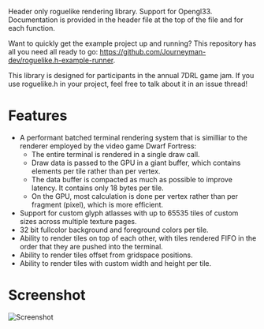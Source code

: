 Header only roguelike rendering library. Support for Opengl33. Documentation is provided in the header file at the top of the file and for each function.

Want to quickly get the example project up and running? This repository has all you need all ready to go: https://github.com/Journeyman-dev/roguelike.h-example-runner.

This library is designed for participants in the annual 7DRL game jam. If you use roguelike.h in your project, feel free to talk about it in an issue thread!

# Features

- A performant batched terminal rendering system that is similliar to the renderer employed by the video game Dwarf Fortress:
  - The entire terminal is rendered in a single draw call.
  - Draw data is passed to the GPU in a giant buffer, which contains elements per tile rather than per vertex.
  - The data buffer is compacted as much as possible to improve latency. It contains only 18 bytes per tile.
  - On the GPU, most calculation is done per vertex rather than per fragment (pixel), which is more efficient.
- Support for custom glyph atlasses with up to 65535 tiles of custom sizes across multiple texture pages.
- 32 bit fullcolor background and foreground colors per tile.
- Ability to render tiles on top of each other, with tiles rendered FIFO in the order that they are pushed into the terminal.
- Ability to render tiles offset from gridspace positions.
- Ability to render tiles with custom width and height per tile.

# Screenshot

![Screenshot](https://user-images.githubusercontent.com/60055347/162460417-d6114d2f-2386-4eae-ad15-e2db4062a078.png)
